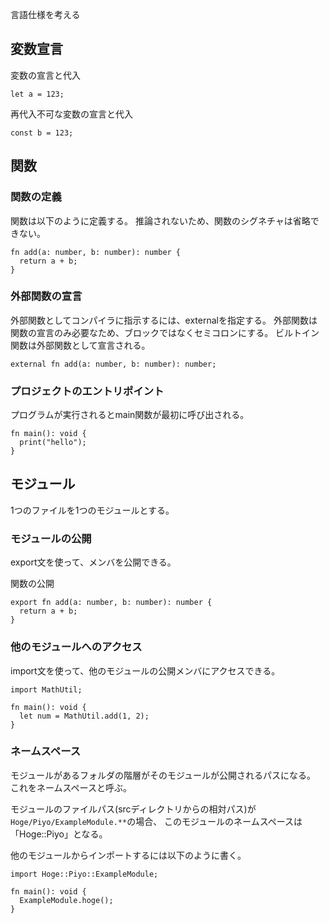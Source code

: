 言語仕様を考える

## 変数宣言
変数の宣言と代入
```
let a = 123;
```

再代入不可な変数の宣言と代入
```
const b = 123;
```

## 関数
### 関数の定義
関数は以下のように定義する。
推論されないため、関数のシグネチャは省略できない。
```
fn add(a: number, b: number): number {
  return a + b;
}
```

### 外部関数の宣言
外部関数としてコンパイラに指示するには、externalを指定する。
外部関数は関数の宣言のみ必要なため、ブロックではなくセミコロンにする。
ビルトイン関数は外部関数として宣言される。

```
external fn add(a: number, b: number): number;
```

### プロジェクトのエントリポイント
プログラムが実行されるとmain関数が最初に呼び出される。
```
fn main(): void {
  print("hello");
}
```

## モジュール
1つのファイルを1つのモジュールとする。

### モジュールの公開
export文を使って、メンバを公開できる。

関数の公開
```
export fn add(a: number, b: number): number {
  return a + b;
}
```

### 他のモジュールへのアクセス
import文を使って、他のモジュールの公開メンバにアクセスできる。

```
import MathUtil;

fn main(): void {
  let num = MathUtil.add(1, 2);
}
```

### ネームスペース
モジュールがあるフォルダの階層がそのモジュールが公開されるパスになる。
これをネームスペースと呼ぶ。

モジュールのファイルパス(srcディレクトリからの相対パス)が`Hoge/Piyo/ExampleModule.**`の場合、
このモジュールのネームスペースは「Hoge::Piyo」となる。

他のモジュールからインポートするには以下のように書く。
```
import Hoge::Piyo::ExampleModule;

fn main(): void {
  ExampleModule.hoge();
}
```
